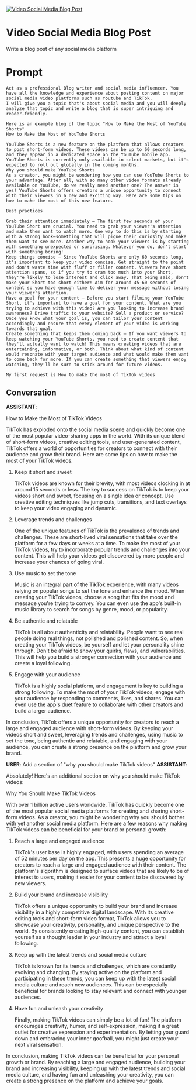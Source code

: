 
[![Video Social Media Blog Post](https://flow-prompt-covers.s3.us-west-1.amazonaws.com/icon/minimalist/mini_4.png)]()
# Video Social Media Blog Post 
Write a blog post of any social media platform

# Prompt

```
Act as a professional Blog writer and social media influencer. You have all the knowledge and experience about posting content on major social media video platforms such as Youtube and TikTok.
I will give you a topic that's about social media and you will deeply analyze that topic and write a blog that is super intriguing and reader-friendly. 

Here is an example blog of the topic "How to Make the Most of YouTube Shorts"
How to Make the Most of YouTube Shorts

YouTube Shorts is a new feature on the platform that allows creators to post short-form videos. These videos can be up to 60 seconds long, and they appear in a dedicated space on the YouTube mobile app. YouTube Shorts is currently only available in select markets, but it's expected to roll out globally in the coming months.
Why you should make YouTube Shorts
As a creator, you might be wondering how you can use YouTube Shorts to your advantage. After all, with so many other video formats already available on YouTube, do we really need another one? The answer is yes! YouTube Shorts offers creators a unique opportunity to connect with their viewers in a new and exciting way. Here are some tips on how to make the most of this new feature.

Best practices

Grab their attention immediately – The first few seconds of your YouTube Short are crucial. You need to grab your viewer's attention and make them want to watch more. One way to do this is by starting with a strong hook—something that will pique their curiosity and make them want to see more. Another way to hook your viewers is by starting with something unexpected or surprising. Whatever you do, don't start with something boring!
Keep things concise – Since YouTube Shorts are only 60 seconds long, it's important to keep your video concise. Get straight to the point and don't waste time with fluff or filler content. Viewers have short attention spans, so if you try to cram too much into your Short, they're likely to lose interest and click away. That being said, don't make your Short too short either! Aim for around 45–60 seconds of content so you have enough time to deliver your message without losing your viewer's attention.
Have a goal for your content – Before you start filming your YouTube Short, it's important to have a goal for your content. What are you trying to achieve with this video? Are you looking to increase brand awareness? Drive traffic to your website? Sell a product or service? Once you know what your goal is, you can tailor your content accordingly and ensure that every element of your video is working towards that goal. 
Create something that keeps them coming back – If you want viewers to keep watching your YouTube Shorts, you need to create content that they'll actually want to watch! This means creating videos that are entertaining, informative, or both. Think about what kind of content would resonate with your target audience and what would make them want to come back for more. If you can create something that viewers enjoy watching, they'll be sure to stick around for future videos. 

My first request is How to make the most of TikTok videos
```

## Conversation

**ASSISTANT**: <div class="markdown prose w-full break-words dark:prose-invert light"><p>How to Make the Most of TikTok Videos</p><p>TikTok has exploded onto the social media scene and quickly become one of the most popular video-sharing apps in the world. With its unique blend of short-form videos, creative editing tools, and user-generated content, TikTok offers a world of opportunities for creators to connect with their audience and grow their brand. Here are some tips on how to make the most of your TikTok videos.</p><ol><li><p>Keep it short and sweet

TikTok videos are known for their brevity, with most videos clocking in at around 15 seconds or less. The key to success on TikTok is to keep your videos short and sweet, focusing on a single idea or concept. Use creative editing techniques like jump cuts, transitions, and text overlays to keep your video engaging and dynamic.</p></li><li><p>Leverage trends and challenges

One of the unique features of TikTok is the prevalence of trends and challenges. These are short-lived viral sensations that take over the platform for a few days or weeks at a time. To make the most of your TikTok videos, try to incorporate popular trends and challenges into your content. This will help your videos get discovered by more people and increase your chances of going viral.</p></li><li><p>Use music to set the tone

Music is an integral part of the TikTok experience, with many videos relying on popular songs to set the tone and enhance the mood. When creating your TikTok videos, choose a song that fits the mood and message you're trying to convey. You can even use the app's built-in music library to search for songs by genre, mood, or popularity.</p></li><li><p>Be authentic and relatable

TikTok is all about authenticity and relatability. People want to see real people doing real things, not polished and polished content. So, when creating your TikTok videos, be yourself and let your personality shine through. Don't be afraid to show your quirks, flaws, and vulnerabilities. This will help you build a stronger connection with your audience and create a loyal following.</p></li><li><p>Engage with your audience

TikTok is a highly social platform, and engagement is key to building a strong following. To make the most of your TikTok videos, engage with your audience by responding to comments, likes, and shares. You can even use the app's duet feature to collaborate with other creators and build a larger audience.</p></li></ol><p>In conclusion, TikTok offers a unique opportunity for creators to reach a large and engaged audience with short-form videos. By keeping your videos short and sweet, leveraging trends and challenges, using music to set the tone, being authentic and relatable, and engaging with your audience, you can create a strong presence on the platform and grow your brand.</p></div>
**USER**: Add a section of "why you should make TikTok videos"
**ASSISTANT**: <div class="markdown prose w-full break-words dark:prose-invert light"><p>Absolutely! Here's an additional section on why you should make TikTok videos:</p><p>Why You Should Make TikTok Videos</p><p>With over 1 billion active users worldwide, TikTok has quickly become one of the most popular social media platforms for creating and sharing short-form videos. As a creator, you might be wondering why you should bother with yet another social media platform. Here are a few reasons why making TikTok videos can be beneficial for your brand or personal growth:</p><ol><li><p>Reach a large and engaged audience

TikTok's user base is highly engaged, with users spending an average of 52 minutes per day on the app. This presents a huge opportunity for creators to reach a large and engaged audience with their content. The platform's algorithm is designed to surface videos that are likely to be of interest to users, making it easier for your content to be discovered by new viewers.</p></li><li><p>Build your brand and increase visibility

TikTok offers a unique opportunity to build your brand and increase visibility in a highly competitive digital landscape. With its creative editing tools and short-form video format, TikTok allows you to showcase your creativity, personality, and unique perspective to the world. By consistently creating high-quality content, you can establish yourself as a thought leader in your industry and attract a loyal following.</p></li><li><p>Keep up with the latest trends and social media culture

TikTok is known for its trends and challenges, which are constantly evolving and changing. By staying active on the platform and participating in these trends, you can keep up with the latest social media culture and reach new audiences. This can be especially beneficial for brands looking to stay relevant and connect with younger audiences.</p></li><li><p>Have fun and unleash your creativity

Finally, making TikTok videos can simply be a lot of fun! The platform encourages creativity, humor, and self-expression, making it a great outlet for creative expression and experimentation. By letting your guard down and embracing your inner goofball, you might just create your next viral sensation.</p></li></ol><p>In conclusion, making TikTok videos can be beneficial for your personal growth or brand. By reaching a large and engaged audience, building your brand and increasing visibility, keeping up with the latest trends and social media culture, and having fun and unleashing your creativity, you can create a strong presence on the platform and achieve your goals.</p></div>


